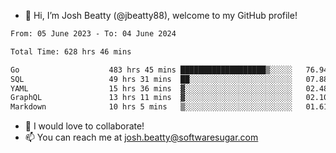 - 👋 Hi, I’m Josh Beatty (@jbeatty88), welcome to my GitHub profile!

<!--START_SECTION:waka-->

```txt
From: 05 June 2023 - To: 04 June 2024

Total Time: 628 hrs 46 mins

Go                    483 hrs 45 mins ███████████████████▒░░░░░   76.94 %
SQL                   49 hrs 31 mins  ██░░░░░░░░░░░░░░░░░░░░░░░   07.88 %
YAML                  15 hrs 36 mins  ▓░░░░░░░░░░░░░░░░░░░░░░░░   02.48 %
GraphQL               13 hrs 11 mins  ▓░░░░░░░░░░░░░░░░░░░░░░░░   02.10 %
Markdown              10 hrs 5 mins   ▒░░░░░░░░░░░░░░░░░░░░░░░░   01.61 %
```

<!--END_SECTION:waka-->

- 💞️ I would love to collaborate!
- 📫 You can reach me at josh.beatty@softwaresugar.com

<!---
jbeatty88/jbeatty88 is a ✨ special ✨ repository because its `README.md` (this file) appears on your GitHub profile.
You can click the Preview link to take a look at your changes.
--->
